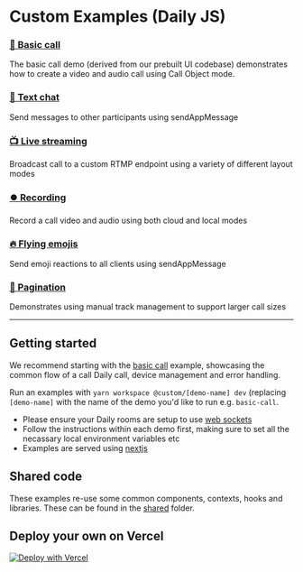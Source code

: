 # Custom Examples (Daily JS)

### [🤙 Basic call](./basic-call)

The basic call demo (derived from our prebuilt UI codebase) demonstrates how to create a video and audio call using Call Object mode.

### [💬 Text chat](./text-chat)

Send messages to other participants using sendAppMessage

### [📺 Live streaming](./live-streaming)

Broadcast call to a custom RTMP endpoint using a variety of different layout modes

### [⏺️ Recording](./recording)

Record a call video and audio using both cloud and local modes

### [🔥 Flying emojis](./flying-emojis)

Send emoji reactions to all clients using sendAppMessage

### [📃 Pagination](./pagination)

Demonstrates using manual track management to support larger call sizes

---

## Getting started

We recommend starting with the [basic call](./basic-call) example, showcasing the common flow of a call Daily call, device management and error handling.

Run an examples with `yarn workspace @custom/[demo-name] dev` (replacing `[demo-name]` with the name of the demo you'd like to run e.g. `basic-call`.

- Please ensure your Daily rooms are setup to use [web sockets](https://docs.daily.co/reference#domain-configuration)
- Follow the instructions within each demo first, making sure to set all the necassary local environment variables etc
- Examples are served using [nextjs](https://nextjs.org/)

## Shared code

These examples re-use some common components, contexts, hooks and libraries. These can be found in the [shared](./shared) folder.

## Deploy your own on Vercel

[![Deploy with Vercel](https://vercel.com/button)](https://vercel.com/new/daily-co/clone-flow?repository-url=https%3A%2F%2Fgithub.com%2Fdaily-demos%2Fexamples.git&env=DAILY_DOMAIN%2CDAILY_API_KEY&envDescription=Your%20Daily%20domain%20and%20API%20key%20can%20be%20found%20on%20your%20account%20dashboard&envLink=https%3A%2F%2Fdashboard.daily.co&project-name=daily-examples&repo-name=daily-examples)
